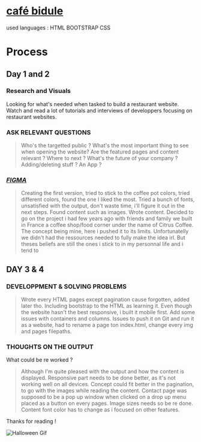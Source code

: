 # [café bidule](https://davidtirel95.github.io/restaurant/)

used languages :
HTML
BOOTSTRAP
CSS

# Process 

## Day 1 and 2

### **Research and Visuals**

Looking for what's needed when tasked to build a restaurant website.
Watch and read a lot of tutorials and interviews of developpers focusing on restaurant websites. 

### **ASK RELEVANT QUESTIONS**

>Who's the targetted public ? 
What's the most important thing to see when opening the website? 
Are the featured pages and content relevant ? 
Where to next ? What's the future of your company ? Adding/deleting stuff ? An App ? 

### [*FIGMA*](https://www.figma.com/file/BzCLg5w4gBsFklkrzYVSpc/cafe_bidule?node-id=0%3A1)


>Creating the first version, tried to stick to the coffee pot colors, tried different colors, found the one I liked the most.
Tried a bunch of fonts, unsatisfied with the output, don't waste time, i'll figure it out in the next steps.
Found content such as images.
Wrote content. Decided to go on the project i had few years ago with friends and family we built in France a coffee shop/food corner under the name of Citrus Coffee. The concept being mine, here i pushed it to its limits. Unfortunatelly we didn't had the ressources needed to fully make the idea irl. But theses beliefs are still the ones i stick to in my personnal life and i tend to 


## DAY 3 & 4 

### **DEVELOPPMENT & SOLVING PROBLEMS**

>Wrote every HTML pages except pagination cause forgotten, added later tho. 
Including bootstrap to the HTML as learning it. Even though the website hasn't the best responsive, i built it mobile first.
Add some issues with containers and columns. 
Issues to push it on Git and run it as a website, had to rename a page ton index.html, change every img and pages filepaths. 


### **THOUGHTS ON THE OUTPUT**

What could be re worked ? 

>Although I'm quite pleased with the output and how the content is displayed. Responsive part needs to be done better, as it's not working well on all devices.
Concept could fit better in the pagination, to go with the images while reading the content. 
Contact page was supposed to be a pop up window when clicked on a drop up menu placed as a button on every pages.
Image sizes needs so be re done.
Content font color has to change as i focused on other features.


Thanks for reading !

![Halloween Gif](https://media.giphy.com/media/jptmkZ2s2EOUbczic7/giphy.gif)
